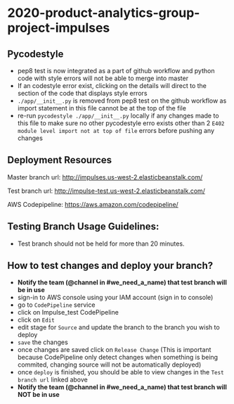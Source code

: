 # 2020-product-analytics-group-project-impulses

## Pycodestyle
* pep8 test is now integrated as a part of github workflow and python code with style errors will not be able to merge into master
* If an codestyle error exist, clicking on the details will direct to the section of the code that displays style errors
* `./app/__init__.py` is removed from pep8 test on the github workflow as import statement in this file cannot be at the top of the file
* re-run `pycodestyle ./app/__init__.py` locally if any changes made to this file to make sure no other pycodestyle erro exists other than 2 `E402 module level import not at top of file` errors before pushing any changes

## Deployment Resources

Master branch url: http://impulses.us-west-2.elasticbeanstalk.com/

Test branch url: http://impulse-test.us-west-2.elasticbeanstalk.com/

AWS Codepipeline: https://aws.amazon.com/codepipeline/

## Testing Branch Usage Guidelines:
* Test branch should not be held for more than 20 minutes.

## How to test changes and deploy your branch?
* __Notify the team (@channel in #we_need_a_name) that test branch will be in use__
* sign-in to AWS console using your IAM account (sign in to console)
* go to `CodePipeline` service
* click on Impulse_test CodePipeline
* click on `Edit`
* edit stage for `Source` and update the branch to the branch you wish to deploy
* `save` the changes
* once changes are saved click on `Release Change` (This is important because CodePipeline only detect changes when something is being commited, changing source will not be automatically deployed)
* once `deploy` is finished, you should be able to view changes in the `Test branch url` linked above
* __Notify the team (@channel in #we_need_a_name) that test branch will NOT be in use__ 

